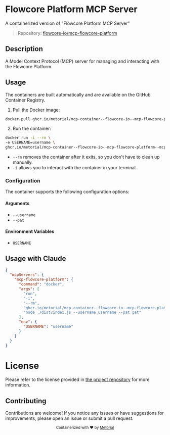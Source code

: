
# Flowcore Platform MCP Server

A containerized version of "Flowcore Platform MCP Server"

> Repository: [flowcore-io/mcp-flowcore-platform](https://github.com/flowcore-io/mcp-flowcore-platform)

## Description

A Model Context Protocol (MCP) server for managing and interacting with the Flowcore Platform.


## Usage

The containers are built automatically and are available on the GitHub Container Registry.

1. Pull the Docker image:

```bash
docker pull ghcr.io/metorial/mcp-container--flowcore-io--mcp-flowcore-platform--mcp-flowcore-platform
```

2. Run the container:

```bash
docker run -i --rm \ 
-e USERNAME=username \
ghcr.io/metorial/mcp-container--flowcore-io--mcp-flowcore-platform--mcp-flowcore-platform  "node ./dist/index.js --username username --pat pat"
```

- `--rm` removes the container after it exits, so you don't have to clean up manually.
- `-i` allows you to interact with the container in your terminal.



### Configuration

The container supports the following configuration options:


#### Arguments

- `--username`
- `--pat`



#### Environment Variables

- `USERNAME`




## Usage with Claude

```json
{
  "mcpServers": {
    "mcp-flowcore-platform": {
      "command": "docker",
      "args": [
        "run",
        "-i",
        "--rm",
        "ghcr.io/metorial/mcp-container--flowcore-io--mcp-flowcore-platform--mcp-flowcore-platform",
        "node ./dist/index.js --username username --pat pat"
      ],
      "env": {
        "USERNAME": "username"
      }
    }
  }
}
```

# License

Please refer to the license provided in [the project repository](https://github.com/flowcore-io/mcp-flowcore-platform) for more information.

## Contributing

Contributions are welcome! If you notice any issues or have suggestions for improvements, please open an issue or submit a pull request.

<div align="center">
  <sub>Containerized with ❤️ by <a href="https://metorial.com">Metorial</a></sub>
</div>
  